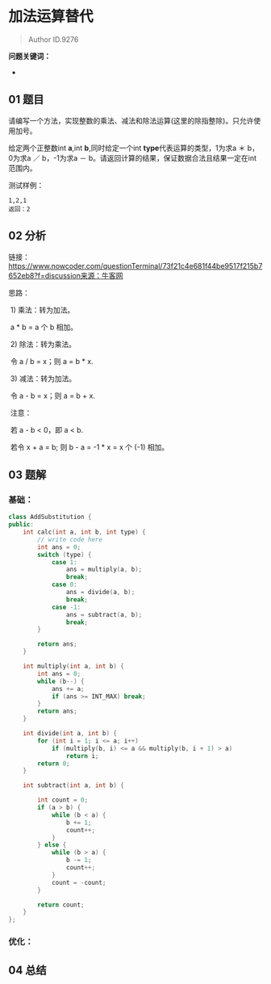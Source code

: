 # 加法运算替代
> Author ID.9276 

**问题关键词：**

- 

## 01 题目

请编写一个方法，实现整数的乘法、减法和除法运算(这里的除指整除)。只允许使用加号。

给定两个正整数int **a**,int **b**,同时给定一个int **type**代表运算的类型，1为求a ＊ b，0为求a ／ b，-1为求a － b。请返回计算的结果，保证数据合法且结果一定在int范围内。

测试样例：

```
1,2,1
返回：2
```

## 02 分析

链接：https://www.nowcoder.com/questionTerminal/73f21c4e681f44be9517f215b7652eb8?f=discussion来源：牛客网

  思路： 

​      1) 乘法：转为加法。 

​          a * b = a 个 b 相加。
 

​      2) 除法：转为乘法。 

​          令 a / b = x；则 a = b * x.
 

​      3) 减法：转为加法。
 

​          令 a - b = x；则 a = b + x.
 

​          注意： 

​              若 a - b < 0，即 a < b. 

​              若令 x +  a = b; 则 b - a = -1 *  x = x 个 (-1) 相加。

## 03 题解

### 基础：

```c++
class AddSubstitution {
public:
    int calc(int a, int b, int type) {
        // write code here
        int ans = 0;
        switch (type) {
            case 1:
                ans = multiply(a, b);
                break;
            case 0:
                ans = divide(a, b);
                break;
            case -1:
                ans = subtract(a, b);
                break;
        }

        return ans;
    }

    int multiply(int a, int b) {
        int ans = 0;
        while (b--) {
            ans += a;
            if (ans >= INT_MAX) break;
        }
        return ans;
    }

    int divide(int a, int b) {
        for (int i = 1; i <= a; i++)
            if (multiply(b, i) <= a && multiply(b, i + 1) > a)
                return i;
        return 0;
    }

    int subtract(int a, int b) {

        int count = 0;
        if (a > b) {
            while (b < a) {
                b += 1;
                count++;
            }
        } else {
            while (b > a) {
                b -= 1;
                count++;
            }
            count = -count;
        }

        return count;
    }
};
```



### 优化：



## 04 总结

